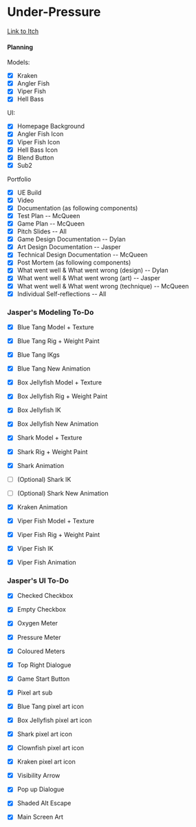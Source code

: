 # Under-Pressure
[Link to Itch](https://mcqueenma777.itch.io/under-pressure)



#### Planning
Models:
- [x] Kraken
- [x] Angler Fish
- [x] Viper Fish
- [x] Hell Bass

UI:
- [x] Homepage Background
- [x] Angler Fish Icon
- [x] Viper Fish Icon
- [x] Hell Bass Icon
- [x] Blend Button
- [x] Sub2

Portfolio
- [x] UE Build
- [x] Video
- [x] Documentation (as following components)
- [x] Test Plan -- McQueen
- [x] Game Plan -- McQueen
- [x] Pitch Slides -- All
- [x] Game Design Documentation -- Dylan
- [x] Art Design Documentation -- Jasper
- [x] Technical Design Documentation -- McQueen
- [x] Post Mortem (as following components)
- [x] What went well & What went wrong (design) -- Dylan
- [x] What went well & What went wrong (art) -- Jasper
- [x] What went well & What went wrong (technique) -- McQueen
- [x] Individual Self-reflections -- All
      
### Jasper's Modeling To-Do
- [x] Blue Tang Model + Texture
- [x] Blue Tang Rig + Weight Paint
- [x] Blue Tang IKgs
- [x] Blue Tang New Animation
- [x] Box Jellyfish Model + Texture
- [x] Box Jellyfish Rig + Weight Paint
- [x] Box Jellyfish IK
- [x] Box Jellyfish New Animation
- [x] Shark Model + Texture
- [x] Shark Rig + Weight Paint
- [x] Shark Animation
- [ ] (Optional) Shark IK
- [ ] (Optional) Shark New Animation
- [x] Kraken Animation
- [x] Viper Fish Model + Texture
- [x] Viper Fish Rig + Weight Paint
- [x] Viper Fish IK
- [x] Viper Fish Animation


### Jasper's UI To-Do
- [x] Checked Checkbox
- [x] Empty Checkbox
- [x] Oxygen Meter
- [x] Pressure Meter
- [x] Coloured Meters
- [x] Top Right Dialogue
- [x] Game Start Button
- [x] Pixel art sub
- [x] Blue Tang pixel art icon
- [x] Box Jellyfish pixel art icon
- [x] Shark pixel art icon
- [x] Clownfish pixel art icon
- [x] Kraken pixel art icon
- [x] Visibility Arrow
- [x] Pop up Dialogue
- [x] Shaded Alt Escape
- [x] Main Screen Art

